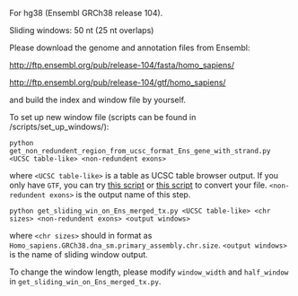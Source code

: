 For hg38 (Ensembl GRCh38 release 104).

Sliding windows: 50 nt (25 nt overlaps)

Please download the genome and annotation files from Ensembl:

http://ftp.ensembl.org/pub/release-104/fasta/homo_sapiens/

http://ftp.ensembl.org/pub/release-104/gtf/homo_sapiens/

and build the index and window file by yourself.

To set up new window file (scripts can be found in /scripts/set_up_windows/):

`python get_non_redundent_region_from_ucsc_format_Ens_gene_with_strand.py <UCSC table-like> <non-redundent exons>`

where `<UCSC table-like>` is a table as UCSC table browser output. If you only have `GTF`, you can try [this script](https://github.com/jhfoxliu/RNA-m5C/blob/master/0_m5C_step-by-step_metadata/gtf2anno.py) or [this script](https://github.com/jhfoxliu/RNA-m5C/blob/master/0_m5C_step-by-step_metadata/gtf2anno_plus.py) to convert your file. `<non-redundent exons>` is the output name of this step.

`python get_sliding_win_on_Ens_merged_tx.py <UCSC table-like> <chr sizes> <non-redundent exons> <output windows>`

where `<chr sizes>` should in format as `Homo_sapiens.GRCh38.dna_sm.primary_assembly.chr.size`. `<output windows>` is the name of sliding window output.

To change the window length, please modify `window_width` and `half_window` in `get_sliding_win_on_Ens_merged_tx.py`.


